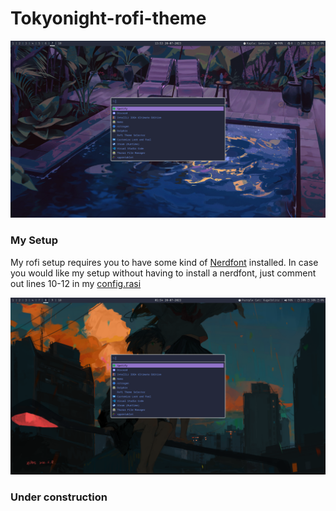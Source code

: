 # Tokyonight-rofi-theme

![Alt text](https://github.com/w8ste/screenshots/blob/main/rofi_full_2.png)

### My Setup

My rofi setup requires you to have some kind of [Nerdfont](https://www.nerdfonts.com/) installed. In case 
you would like my setup without having to install a nerdfont, just comment out lines 10-12 in my [config.rasi](https://github.com/w8ste/Tokyonight-rofi-theme/blob/main/config.rasi)


![Alt text](https://github.com/w8ste/screenshots/blob/main/rofi_full.png)

### Under construction
